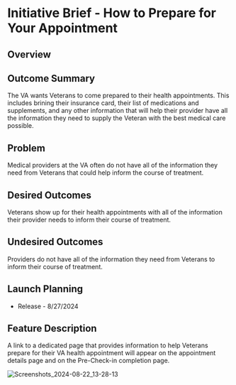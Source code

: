 # Initiative Brief - How to Prepare for Your Appointment

## Overview
 
## Outcome Summary
The VA wants Veterans to come prepared to their health appointments. This includes brining their insurance card, their list of medications and supplements, and any other information that will help their provider have all the information they need to supply the Veteran with the best medical care possible.

## Problem
Medical providers at the VA often do not have all of the information they need from Veterans that could help inform the course of treatment.

## Desired Outcomes
Veterans show up for their health appointments with all of the information their provider needs to inform their course of treatment.

## Undesired Outcomes
Providers do not have all of the information they need from Veterans to inform their course of treatment.

## Launch Planning
- Release - 8/27/2024
   
## Feature Description
A link to a dedicated page that provides information to help Veterans prepare for their VA health appointment will appear on the appointment details page and on the Pre-Check-in completion page.

![Screenshots_2024-08-22_13-28-13](https://github.com/user-attachments/assets/741624ac-7cb0-4be0-8391-3fe0a05f25df)


